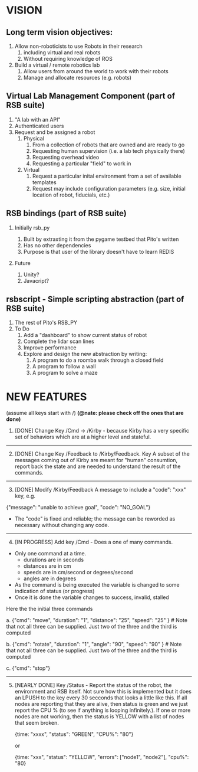 # VISION


## Long term vision objectives:

1. Allow non-roboticists to use Robots in their research
    1. including virtual and real robots
    1. Without requiring knowledge of ROS
1. Build a virtual / remote robotics lab
    1. Allow users from around the world to work with their robots
    1. Manage and allocate resources (e.g. robots)

## Virtual Lab Management Component (part of RSB suite)

1. "A lab with an API"
1. Authenticated users
1. Request and be assigned a robot
    1. Physical
        1. From a collection of robots that are owned and are ready to go
        1. Requesting human supervision (i.e. a lab tech physically there)
        1. Requesting overhead video
        1. Requesting a particular "field" to work in
    1. Virtual
        1. Request a particular inital environment from a set of available templates
        1. Request may include configuration parameters (e.g. size, initial location of robot, fiducials, etc.)

## RSB bindings (part of RSB suite)

1. Initially rsb_py
    1. Built by extraxting it from the pygame testbed that Pito's written
    1. Has no other dependencies
    1. Purpose is that user of the library doesn't have to learn REDIS

1. Future
    1. Unity?
    1. Javacript?

## rsbscript - Simple scripting abstraction (part of RSB suite)

1. The rest of Pito's RSB_PY
1. To Do
    1. Add a "dashboard" to show current status of robot
    1. Complete the lidar scan lines
    1. Improve performance
    1. Explore and design the new abstraction by writing:
        1. A program to do a roomba walk through a closed field
        1. A program to follow a wall
        1. A program to solve a maze


# NEW FEATURES
(assume all keys start with <ns>/)
**(@nate: please check off the ones that are done)**

1. [DONE] Change Key /Cmd -> /Kirby - because Kirby has a very specific set of behaviors which are at a higher level and stateful. 

---

2. [DONE] Change Key /Feedback to /Kirby/Feedback. Key  A subset of the messages coming out of Kirby are meant for "human" consumtion, report back the state and are needed to understand the result of the commands.

---

3. [DONE] Modify /Kirby/Feedback A message to include a "code": "xxx" key, e.g.

{"message": "unable to achieve goal", "code": "NO_GOAL"}

* The "code" is fixed and reliable; the message can be reworded as necessary without changing any code.

---

4. [IN PROGRESS] Add key /Cmd - Does a one of many commands. 

* Only one command at a time.
    * durations are in seconds
    * distances are in cm
    * speeds are in cm/second or degrees/second
    * angles are in degrees
* As the command is being executed the variable is changed to some indication of status (or progress)
* Once it is done the variable changes to success, invalid, stalled

Here the the initial three commands

a. {"cmd": "move", "duration": "1", "distance": "25", "speed": "25" } # Note that not all three can be supplied. Just two of the three and the third is computed

b. {"cmd": "rotate", "duration": "1", "angle": "90", "speed": "90" } # Note that not all three can be supplied. Just two of the three and the third is computed

c. {"cmd": "stop"}

---

5. [NEARLY DONE] Key /Status - Report the status of the robot, the environment and RSB itself. Not sure how this is implemented but it does an LPUSH to the key every 30 secconds that looks a  little like this. If all nodes are reporting that they are alive, then status is green and we just report the CPU % (to see if anything is looping infinitely.). If one or more nodes are not working, then the status is YELLOW with a list of nodes that seem broken.
 
    {time: "xxxx", "status": "GREEN", "CPU%": "80"}

    or 

    {time: "xxx", "status": "YELLOW", "errors": ["node1", "node2"], "cpu%": "80}
